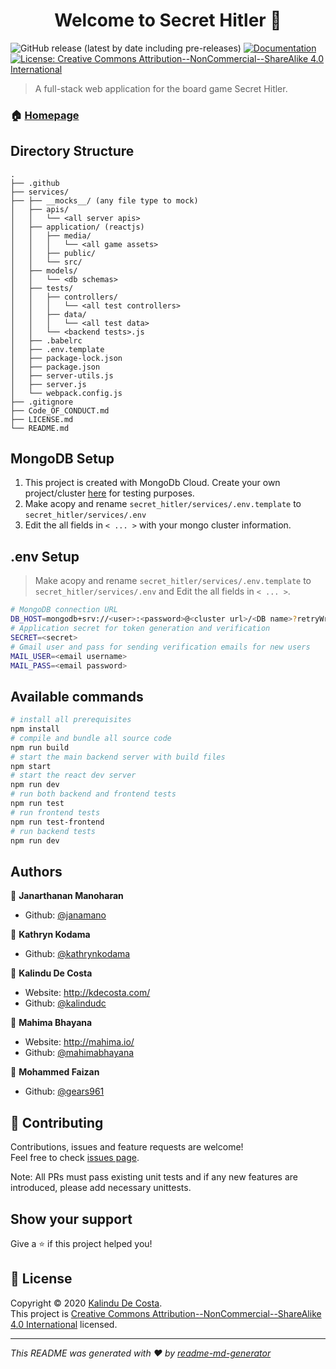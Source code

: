 <h1 align="center">Welcome to Secret Hitler 👋</h1>
<p>
  <img alt="GitHub release (latest by date including pre-releases)" src="https://img.shields.io/github/v/release/Secret-Hitler-Dev/secret_hitler?include_prereleases" >

  <a href="https://github.com/Secret-Hitler-Dev/secret_hitler/wiki" target="_blank">
    <img alt="Documentation" src="https://img.shields.io/badge/documentation-yes-brightgreen.svg" />
  </a>

  <a href="https://github.com/Secret-Hitler-Dev/secret_hitler/blob/master/LICENSE.md" target="_blank">
    <img alt="License: Creative Commons Attribution--NonCommercial--ShareAlike 4.0 International" src="https://img.shields.io/badge/License-CC%20BY--NC--SA%204.0-lightgrey.svg" />
  </a>
</p>

> A full-stack web application for the board game Secret Hitler.

### 🏠 [Homepage](https://github.com/Secret-Hitler-Dev/secret_hitler)

## Directory Structure

```
.
├── .github
├── services/
├── ├── __mocks__/ (any file type to mock)
│   ├── apis/
│   │   └── <all server apis>
│   ├── application/ (reactjs)
│   │   ├── media/
│   │   │   └── <all game assets>
│   │   ├── public/
│   │   └── src/
│   ├── models/
│   │   └── <db schemas>
│   ├── tests/
│   │   ├── controllers/
│   │   │   └── <all test controllers>  
│   │   ├── data/
│   │   │   └── <all test data> 
│   │   └── <backend tests>.js
│   ├── .babelrc
│   ├── .env.template
│   ├── package-lock.json
│   ├── package.json
│   ├── server-utils.js
│   ├── server.js
│   └── webpack.config.js
├── .gitignore
├── Code_OF_CONDUCT.md
├── LICENSE.md
└── README.md
```

## MongoDB Setup 

1. This project is created with MongoDb Cloud. Create your own project/cluster [here](https://www.mongodb.com/cloud) for testing purposes.
2. Make acopy and rename `secret_hitler/services/.env.template` to  `secret_hitler/services/.env`
3. Edit the all fields in `< ... >` with your mongo cluster information.

## .env Setup
> Make acopy and rename `secret_hitler/services/.env.template` to  `secret_hitler/services/.env` and Edit the all fields in `< ... >`.

```sh
# MongoDB connection URL
DB_HOST=mongodb+srv://<user>:<password>@<cluster url>/<DB name>?retryWrites=true
# Application secret for token generation and verification
SECRET=<secret>
# Gmail user and pass for sending verification emails for new users
MAIL_USER=<email username>
MAIL_PASS=<email password>
```

## Available commands

```sh
# install all prerequisites
npm install 
# compile and bundle all source code
npm run build
# start the main backend server with build files
npm start 
# start the react dev server
npm run dev 
# run both backend and frontend tests
npm run test 
# run frontend tests
npm run test-frontend 
# run backend tests
npm run dev 
```

## Authors

👤 **Janarthanan Manoharan**

* Github: [@janamano](https://github.com/janamano)

👤 **Kathryn Kodama**

* Github: [@kathrynkodama](https://github.com/kathrynkodama)

👤 **Kalindu De Costa**

* Website: http://kdecosta.com/
* Github: [@kalindudc](https://github.com/kalindudc)

👤 **Mahima Bhayana**

* Website: http://mahima.io/
* Github: [@mahimabhayana](https://github.com/mahimabhayana)

👤 **Mohammed Faizan**

* Github: [@gears961](https://github.com/gears961)

## 🤝 Contributing

Contributions, issues and feature requests are welcome!<br />Feel free to check [issues page](https://github.com/Secret-Hitler-Dev/secret_hitler/issues). 

Note: All PRs must pass existing unit tests and if any new features are introduced, please add necessary unittests.

## Show your support

Give a ⭐️ if this project helped you!

## 📝 License

Copyright © 2020 [Kalindu De Costa](https://github.com/kalindudc).<br />
This project is [Creative Commons Attribution--NonCommercial--ShareAlike 4.0 International](https://github.com/Secret-Hitler-Dev/secret_hitler/blob/master/LICENSE.md) licensed.

***
_This README was generated with ❤️ by [readme-md-generator](https://github.com/kefranabg/readme-md-generator)_